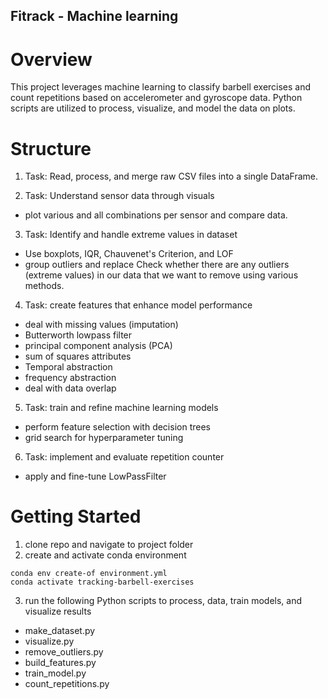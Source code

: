 ## Fitrack - Machine learning

# Overview
This project leverages machine learning to classify barbell exercises and count repetitions based on accelerometer and gyroscope data. Python scripts are utilized to process, visualize, and model the data on plots. 


# Structure
1. Task: Read, process, and merge raw CSV files into a single DataFrame. 


2. Task: Understand sensor data through visuals
- plot various and all combinations per sensor and compare data. 


3. Task: Identify and handle extreme values in dataset
- Use boxplots, IQR, Chauvenet's Criterion, and LOF
- group outliers and replace
Check whether there are any outliers (extreme values) in our data that we want to remove using various methods.

4. Task: create features that enhance model performance
- deal with missing values (imputation)
- Butterworth lowpass filter
- principal component analysis (PCA)
- sum of squares attributes
- Temporal abstraction
- frequency abstraction
- deal with data overlap

5. Task: train and refine machine learning models
- perform feature selection with decision trees
- grid search for hyperparameter tuning


6. Task: implement and evaluate repetition counter
- apply and fine-tune LowPassFilter

# Getting Started
1. clone repo and navigate to project folder
2. create and activate conda environment
```
conda env create-of environment.yml
conda activate tracking-barbell-exercises
```
3. run the following Python scripts to process, data, train models, and visualize results
- make_dataset.py
- visualize.py
- remove_outliers.py
- build_features.py
- train_model.py
- count_repetitions.py